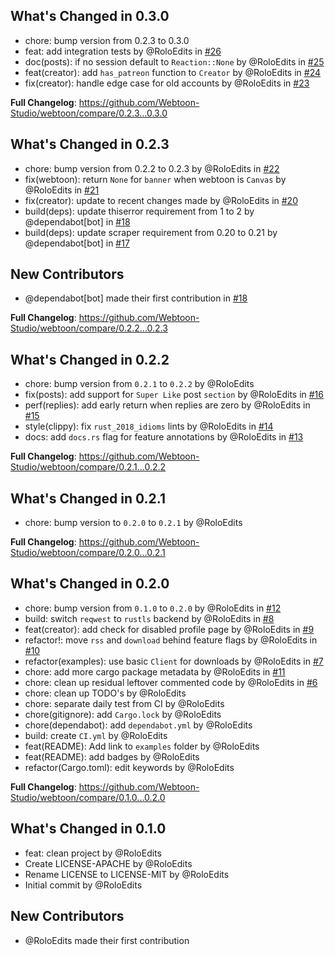 ## What's Changed in 0.3.0
* chore: bump version from 0.2.3 to 0.3.0
* feat: add integration tests by @RoloEdits in [#26](https://github.com/Webtoon-Studio/webtoon/pull/26)
* doc(posts): if no session default to `Reaction::None` by @RoloEdits in [#25](https://github.com/Webtoon-Studio/webtoon/pull/25)
* feat(creator): add `has_patreon` function to `Creator` by @RoloEdits in [#24](https://github.com/Webtoon-Studio/webtoon/pull/24)
* fix(creator): handle edge case for old accounts by @RoloEdits in [#23](https://github.com/Webtoon-Studio/webtoon/pull/23)

**Full Changelog**: https://github.com/Webtoon-Studio/webtoon/compare/0.2.3...0.3.0

## What's Changed in 0.2.3
* chore: bump version from 0.2.2 to 0.2.3 by @RoloEdits in [#22](https://github.com/Webtoon-Studio/webtoon/pull/22)
* fix(webtoon): return `None` for `banner` when webtoon is `Canvas` by @RoloEdits in [#21](https://github.com/Webtoon-Studio/webtoon/pull/21)
* fix(creator): update to recent changes made by @RoloEdits in [#20](https://github.com/Webtoon-Studio/webtoon/pull/20)
* build(deps): update thiserror requirement from 1 to 2 by @dependabot[bot] in [#18](https://github.com/Webtoon-Studio/webtoon/pull/18)
* build(deps): update scraper requirement from 0.20 to 0.21 by @dependabot[bot] in [#17](https://github.com/Webtoon-Studio/webtoon/pull/17)

## New Contributors
* @dependabot[bot] made their first contribution in [#18](https://github.com/Webtoon-Studio/webtoon/pull/18)

**Full Changelog**: https://github.com/Webtoon-Studio/webtoon/compare/0.2.2...0.2.3

## What's Changed in 0.2.2
* chore: bump version from `0.2.1` to `0.2.2` by @RoloEdits
* fix(posts): add support for `Super Like` post `section` by @RoloEdits in [#16](https://github.com/Webtoon-Studio/webtoon/pull/16)
* perf(replies): add early return when replies are zero by @RoloEdits in [#15](https://github.com/Webtoon-Studio/webtoon/pull/15)
* style(clippy): fix `rust_2018_idioms` lints by @RoloEdits in [#14](https://github.com/Webtoon-Studio/webtoon/pull/14)
* docs: add `docs.rs` flag for feature annotations by @RoloEdits in [#13](https://github.com/Webtoon-Studio/webtoon/pull/13)

**Full Changelog**: https://github.com/Webtoon-Studio/webtoon/compare/0.2.1...0.2.2

## What's Changed in 0.2.1
* chore: bump version to `0.2.0` to `0.2.1` by @RoloEdits

**Full Changelog**: https://github.com/Webtoon-Studio/webtoon/compare/0.2.0...0.2.1

## What's Changed in 0.2.0
* chore: bump version from `0.1.0` to `0.2.0` by @RoloEdits in [#12](https://github.com/Webtoon-Studio/webtoon/pull/12)
* build: switch `reqwest` to `rustls` backend by @RoloEdits in [#8](https://github.com/Webtoon-Studio/webtoon/pull/8)
* feat(creator): add check for disabled profile page by @RoloEdits in [#9](https://github.com/Webtoon-Studio/webtoon/pull/9)
* refactor!: move `rss` and `download` behind feature flags by @RoloEdits in [#10](https://github.com/Webtoon-Studio/webtoon/pull/10)
* refactor(examples): use basic `Client` for downloads by @RoloEdits in [#7](https://github.com/Webtoon-Studio/webtoon/pull/7)
* chore: add more cargo package metadata by @RoloEdits in [#11](https://github.com/Webtoon-Studio/webtoon/pull/11)
* chore: clean up residual leftover commented code by @RoloEdits in [#6](https://github.com/Webtoon-Studio/webtoon/pull/6)
* chore: clean up TODO's by @RoloEdits
* chore: separate daily test from CI by @RoloEdits
* chore(gitignore): add `Cargo.lock` by @RoloEdits
* chore(dependabot): add `dependabot.yml` by @RoloEdits
* build: create `CI.yml` by @RoloEdits
* feat(README): Add link to `examples` folder by @RoloEdits
* feat(README): add badges by @RoloEdits
* refactor(Cargo.toml): edit keywords by @RoloEdits

**Full Changelog**: https://github.com/Webtoon-Studio/webtoon/compare/0.1.0...0.2.0

## What's Changed in 0.1.0
* feat: clean project by @RoloEdits
* Create LICENSE-APACHE by @RoloEdits
* Rename LICENSE to LICENSE-MIT by @RoloEdits
* Initial commit by @RoloEdits

## New Contributors
* @RoloEdits made their first contribution

<!-- generated by git-cliff -->
